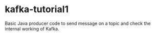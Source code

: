 # kafka-tutorial1
Basic Java producer code to send message on a topic and check the internal working of Kafka.
